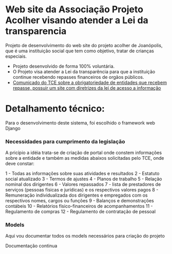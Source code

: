 # Web site da Associação Projeto Acolher visando atender a Lei da transparencia

Projeto de desenvolvimento do web site do projeto acolher de Joanópolis, que é uma instituição social que tem como objetivo, tratar de crianças especiais.

  - Projeto desenvolvido de forma 100% voluntária.
  - O Projeto visa atender a Lei da transparência para que a instituição continue recebendo repasses financeiros de orgãos públicos.
  - [Comunicado do TCE sobre a obrigatoriedade de entidades que recebem repasse, possuir um site com diretrizes da lei de acesso a informação](https://www.tce.sp.gov.br/sites/default/files/noticias/comunicado_sdg_16-2018.pdf)


# Detalhamento técnico:

Para o desenvolvimento deste sistema, foi escolhido o framework web Django

### Necessidades para cumprimento da legislação

A pricípio a idéia trata-se de criação de portal onde constem informações sobre a entidade e também as medidas abaixos solicitadas pelo TCE, onde deve constar:

1 - Todas as informações sobre suas atividades e resultados
2 - Estatuto social atualizado
3 - Termos de ajustes
4 - Planos de trabalho
5 - Relação nominal dos dirigentes
6 - Valores repassados
7 - lista de prestadores de serviços (pessoas físicas e jurídicas) e os respectivos valores pagos
8 - Remuneração individualizada dos dirigentes e empregados com os respectivos nomes, cargos ou funções
9 - Balanços e demonstrações contábeis
10 - Relatórios físico-financeiros de acompanhamentos
11 - Regulamento de compras
12 - Regulamento de contratação de pessoal





### Models

Aqui vou documentar todos os models necessários para criação do projeto

Documentação continua
